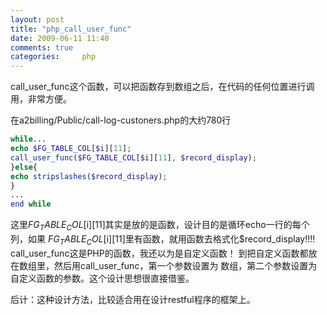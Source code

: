 ```yaml
---
layout: post
title: "php_call_user_func"
date: 2009-06-11 11:40
comments: true
categories:     php
---
```

call_user_func这个函数，可以把函数存到数组之后，在代码的任何位置进行调用，非常方便。

在a2billing/Public/call-log-custoners.php的大约780行


```php
while...
echo $FG_TABLE_COL[$i][11];
call_user_func($FG_TABLE_COL[$i][11], $record_display);
}else{
echo stripslashes($record_display);
}
...
end while
```

这里$FG_TABLE_COL[$i][11]其实是放的是函数，设计目的是循环echo一行的每个列，如果
$FG_TABLE_COL[$i][11]里有函数，就用函数去格式化$record_display!!!!
call_user_func这是PHP的函数，我还以为是自定义函数！
到把自定义函数都放在数组里，然后用call_user_func，第一个参数设置为
数组，第二个参数设置为自定义函数的参数。这个设计思想很直接借鉴。

后计：这种设计方法，比较适合用在设计restful程序的框架上。